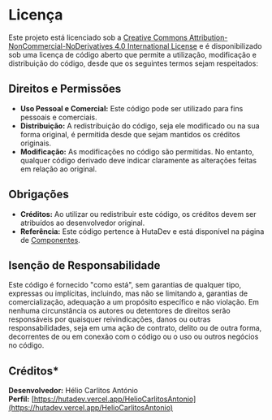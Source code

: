 # Licença

Este projeto está licenciado sob a [Creative Commons Attribution-NonCommercial-NoDerivatives 4.0 International License](https://creativecommons.org/licenses/by/4.0/) e é disponibilizado sob uma licença de código aberto que permite a utilização, modificação e distribuição do código, desde que os seguintes termos sejam respeitados:

## Direitos e Permissões

- **Uso Pessoal e Comercial:** Este código pode ser utilizado para fins pessoais e comerciais.
- **Distribuição:** A redistribuição do código, seja ele modificado ou na sua forma original, é permitida desde que sejam mantidos os créditos originais.
- **Modificação:** As modificações no código são permitidas. No entanto, qualquer código derivado deve indicar claramente as alterações feitas em relação ao original.

## Obrigações

- **Créditos:** Ao utilizar ou redistribuir este código, os créditos devem ser atribuídos ao desenvolvedor original.
- **Referência:** Este código pertence à HutaDev e está disponível na página de [Componentes](https://hutadev.vercel.app/Componentes).

## Isenção de Responsabilidade

Este código é fornecido "como está", sem garantias de qualquer tipo, expressas ou implícitas, incluindo, mas não se limitando a, garantias de comercialização, adequação a um propósito específico e não violação. Em nenhuma circunstância os autores ou detentores de direitos serão responsáveis por quaisquer reivindicações, danos ou outras responsabilidades, seja em uma ação de contrato, delito ou de outra forma, decorrentes de ou em conexão com o código ou o uso ou outros negócios no código.

## Créditos*

**Desenvolvedor:** Hélio Carlitos António  
**Perfil:** [https://hutadev.vercel.app/HelioCarlitosAntonio](https://hutadev.vercel.app/HelioCarlitosAntonio)
